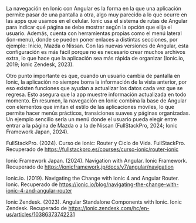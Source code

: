 La navegación en Ionic con Angular es la forma en la que una aplicación permite pasar de una pantalla a otra, algo muy parecido a lo que ocurre en las apps que usamos en el celular. Ionic usa el sistema de rutas de Angular para indicar qué página se debe mostrar según la opción que elija el usuario. Además, cuenta con herramientas propias como el menú lateral (ion-menu), donde se pueden poner enlaces a distintas secciones, por ejemplo: Inicio, Mazda o Nissan. Con las nuevas versiones de Angular, esta configuración es más fácil porque no es necesario crear muchos archivos extra, lo que hace que la aplicación sea más rápida de organizar (Ionic.io, 2019; Ionic Zendesk, 2023).

Otro punto importante es que, cuando un usuario cambia de pantalla en Ionic, la aplicación no siempre borra la información de la vista anterior, por eso existen funciones que ayudan a actualizar los datos cada vez que se regresa. Esto asegura que la app muestre información actualizada en todo momento. En resumen, la navegación en Ionic combina la base de Angular con elementos que imitan el estilo de las aplicaciones móviles, lo que permite hacer menús prácticos, transiciones suaves y páginas organizadas. Un ejemplo sencillo sería un menú donde el usuario pueda elegir entre entrar a la página de Mazda o a la de Nissan (FullStackPro, 2024; Ionic Framework Japan, 2024).

FullStackPro. (2024). Curso de Ionic: Router y Ciclo de Vida. FullStackPro. Recuperado de https://fullstackpro.es/courses/curso-ionic/router-ionic

Ionic Framework Japan. (2024). Navigation with Angular. Ionic Framework. Recuperado de https://ionicframework.jp/docs/v7/angular/navigation

Ionic.io. (2019). Navigating the Change with Ionic 4 and Angular Router. Ionic. Recuperado de https://ionic.io/blog/navigating-the-change-with-ionic-4-and-angular-router

Ionic Zendesk. (2023). Angular Standalone Components with Ionic. Ionic Zendesk. Recuperado de https://ionic.zendesk.com/hc/en-us/articles/10386373742231
